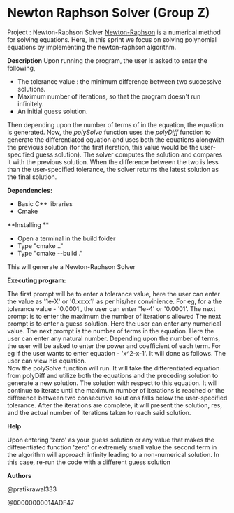 # Newton Raphson Solver (Group Z)
Project : Newton-Raphson Solver
[Newton-Raphson](https://en.wikipedia.org/wiki/Newton%27s_method) is a numerical method for solving equations. Here, in this sprint we focus on solving polynomial equations by implementing the newton-raphson algorithm. 

**Description**
Upon running the program, the user is asked to enter the following,

- The tolerance value : the minimum difference between two successive solutions.
- Maximum number of iterations, so that the program doesn't run infinitely. 
- An initial guess solution.

Then depending upon the number of terms of in the equation, the equation is generated. Now, the _polySolve_ function uses the _polyDiff_ function to generate the differentiated equation and uses both the equations alongwith the previous solution (for the first iteration, this value would be the user-specified guess solution). The solver computes the solution and compares it with the previous solution. When the difference between the two is less than the user-specified tolerance, the solver returns the latest solution as the final solution. 

**Dependencies:**

- Basic C++ libraries
- Cmake 

**Installing **

- Open a terminal in the build folder
- Type "cmake .."
- Type "cmake --build ."

This will generate a Newton-Raphson Solver

**Executing program:**

The first prompt will be to enter a tolerance value, here the user can enter the value as '1e-X' or '0.xxxx1' as per his/her convinience. For eg, for a the tolerance value - '0.0001', the user can enter '1e-4' or '0.0001'.
The next prompt is to enter the maximum the number of iterations allowed
The next prompt is to enter a guess solution. Here the user can enter any numerical value.
The next prompt is the number of terms in the equation. Here the user can enter any natural number.
Depending upon the number of terms, the user will be asked to enter the power and coefficient of each term. For eg if the user wants to enter equation - 'x^2-x-1'. It will done as follows. The user can view his equation.  
Now the polySolve function will run. It will take the differentiated equation from polyDiff and utilize both the equations and the preceding solution to generate a new solution. The solution with respect to this equation. 
It will continue to iterate until the maximum number of iterations is reached or the difference between two consecutive solutions falls below the user-specified tolerance. 
After the iterations are complete, it will present the solution, res, and the actual number of iterations taken to reach said solution. 

**Help**

Upon entering 'zero' as your guess solution or any value that makes the differentiated function 'zero' or extremely small value the second term in the algorithm will approach infinity leading to a non-numerical solution. In this case, re-run the code with a different guess solution

**Authors**

@pratikrawal333

@00000000014ADF47
